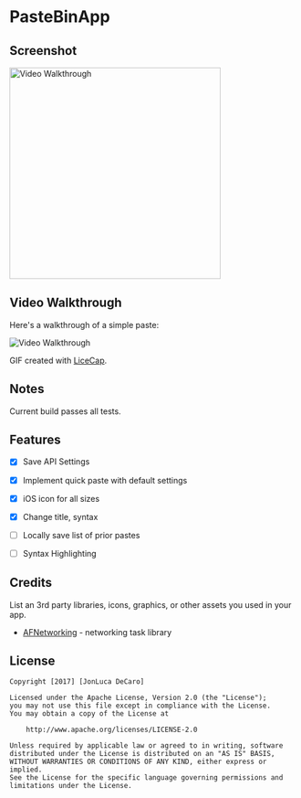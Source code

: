 # PasteBinApp

## Screenshot

<img src='https://i.imgur.com/W57qPfv.png' title='Video Walkthrough' width='370' alt='Video Walkthrough' />


## Video Walkthrough

Here's a walkthrough of a simple paste:

<img src='http://i.imgur.com/4ToHECz.gif' title='Video Walkthrough' width='' alt='Video Walkthrough' />

GIF created with [LiceCap](http://www.cockos.com/licecap/).

## Notes

Current build passes all tests. 

## Features
- [x] Save API Settings

- [x] Implement quick paste with default settings

- [x] iOS icon for all sizes

- [x] Change title, syntax

- [ ] Locally save list of prior pastes 

- [ ] Syntax Highlighting

## Credits

List an 3rd party libraries, icons, graphics, or other assets you used in your app.

- [AFNetworking](https://github.com/AFNetworking/AFNetworking) - networking task library

## License

    Copyright [2017] [JonLuca DeCaro]

    Licensed under the Apache License, Version 2.0 (the "License");
    you may not use this file except in compliance with the License.
    You may obtain a copy of the License at

        http://www.apache.org/licenses/LICENSE-2.0

    Unless required by applicable law or agreed to in writing, software
    distributed under the License is distributed on an "AS IS" BASIS,
    WITHOUT WARRANTIES OR CONDITIONS OF ANY KIND, either express or implied.
    See the License for the specific language governing permissions and
    limitations under the License.
